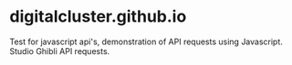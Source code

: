 # digitalcluster.github.io

Test for javascript api's, demonstration of API requests using Javascript. Studio Ghibli API requests.
